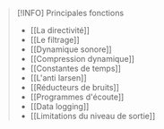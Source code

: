 >[!INFO] Principales fonctions
>- [[La directivité]]
>- [[Le filtrage]]
>- [[Dynamique sonore]]
>- [[Compression dynamique]]
>- [[Constantes de temps]]
>- [[L'anti larsen]]
>- [[Réducteurs de bruits]]
>- [[Programmes d'écoute]]
>- [[Data logging]]
>- [[Limitations du niveau de sortie]]



